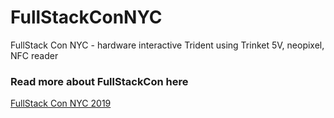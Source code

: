 # FullStackConNYC
FullStack Con NYC - hardware interactive Trident using Trinket 5V, neopixel, NFC reader

### Read more about FullStackCon here
[FullStack Con NYC 2019](https://skillsmatter.com/conferences/11077-fullstack-nyc-2019-the-conference-on-javascript-node-and-internet-of-things)
